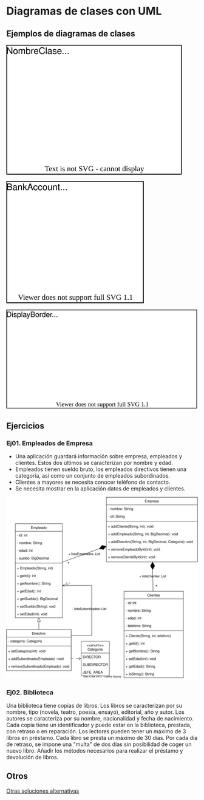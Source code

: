 # Diagramas de clases con UML

## Ejemplos de diagramas de clases

![Alt](diagramas/diag01.drawio.svg)

![Alt](diagramas/diag_BankAccount.drawio.svg)

![Alt](diagramas/sobrecarga.drawio.svg)

## Ejercicios

### Ej01. Empleados de Empresa

- Una aplicación guardará información sobre empresa, empleados y clientes. Estos dos últimos se caracterizan por nombre y edad.
- Empleados tienen sueldo bruto, los empleados directivos tienen una categoría, así como un conjunto de empleados subordinados.
- Clientes a mayores se necesita conocer teléfono de contacto.
- Se necesita mostrar en la aplicación datos de empleados y clientes.

![Alt](diagramas/Ej01_empleados.drawio.svg)


### Ej02. Biblioteca

Una biblioteca tiene copias de libros.
Los libros se caracterizan por su nombre, tipo (novela, teatro, poesía, ensayo), editorial, año y autor.
Los autores se caracteriza por su nombre, nacionalidad y fecha de nacimiento.
Cada copia tiene un identificador y puede estar en la biblioteca, prestada, con retraso o en reparación.
Los lectores pueden tener un máximo de 3 libros en préstamo.
Cada libro se presta un máximo de 30 días. Por cada día de retraso, se impone una "multa" de dos días sin posibilidad de coger un nuevo libro.
Añadir los métodos necesarios para realizar el préstamo y devolución de libros.


## Otros
[Otras soluciones alternativas](https://docs.google.com/document/d/1pfv0W79IHCDnE_FVkoYkwZz4NSU_6orxhsdOEpPwayU/edit?usp=sharing)
